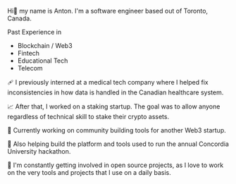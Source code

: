 Hi👋 my name is Anton. I'm a software engineer based out of Toronto, Canada.

Past Experience in
- Blockchain / Web3
- Fintech
- Educational Tech
- Telecom 



🩹 I previously interned at a medical tech company where I helped fix inconsistencies in how data is handled in the Canadian healthcare system.

📈 After that, I worked on a staking startup. The goal was to allow anyone regardless of technical skill to stake their crypto assets.

🔧 Currently working on community building tools for another Web3 startup.

📖 Also helping build the platform and tools used to run the annual Concordia University hackathon.

🤝 I'm constantly getting involved in open source projects, as I love to work on the very tools and projects that I use on a daily basis.

<!--
**icepaq/icepaq** is a ✨ _special_ ✨ repository because its `README.md` (this file) appears on your GitHub profile.

Here are some ideas to get you started:

- 🔭 I’m currently working on ...
- 🌱 I’m currently learning ...
- 👯 I’m looking to collaborate on ...
- 🤔 I’m looking for help with ...
- 💬 Ask me about ...
- 📫 How to reach me: ...
- 😄 Pronouns: ...
- ⚡ Fun fact: ...
-->
